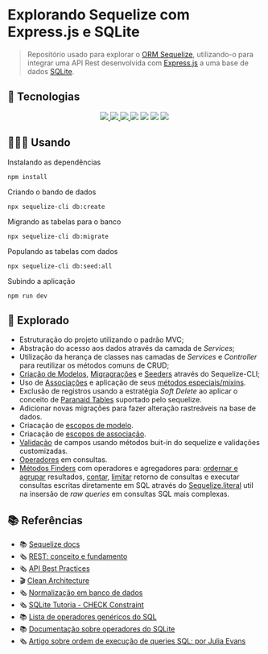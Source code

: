 # Explorando Sequelize com Express.js e SQLite

> Repositório usado para explorar o [ORM Sequelize](https://sequelize.org/), utilizando-o para integrar uma API Rest desenvolvida com [Express.js](https://expressjs.com/) a uma base de dados [SQLite](https://www.sqlite.org/).


## 🤖 Tecnologias

<div align="center">
  <a href='https://nodejs.org/' target='_blank'><img src="https://img.shields.io/badge/Node.js-white?style=for-the-badge&logo=node.js&logoColor=green">
  <img src="https://img.shields.io/badge/JavaScript-F7DF1E?style=for-the-badge&logo=javascript&logoColor=black">
  <a href='https://expressjs.com/en/starter/installing.html target='_blank'><img src="https://img.shields.io/badge/Express-1572B6?style=for-the-badge&logo=express&logoColor=white">
  <a href='https://www.alura.com.br/artigos/sqlite-da-instalacao-ate-primeira-tabela' target='_blank'><img src="https://img.shields.io/badge/SQLite-F6F5F2?style=for-the-badge&logo=sqlite&logoColor=blue"/></a>
  <a href='https://sequelize.org/docs/v6/getting-started/' target='_blank'><img src="https://img.shields.io/badge/Sequelize-52B0E7?style=for-the-badge&logo=sequelize&logoColor=white"/></a>
  <a href='https://nodemon.io/' target='_blank'><img src="https://img.shields.io/badge/Nodemon-76D04B?style=for-the-badge&logo=nodemon&logoColor=white"/></a>
  <a href='https://eslint.org/' target='_blank'><img src="https://img.shields.io/badge/Code Style-eslint-ff69b4.svg?style=for-the-badge&logo=eslint"></a>
</div>


## 🧑🏽‍💻 Usando

Instalando as dependências
```shell
npm install
```

Criando o bando de dados
```shell
npx sequelize-cli db:create
```

Migrando as tabelas para o banco
```shell
npx sequelize-cli db:migrate
```

Populando as tabelas com dados
```shell
npx sequelize-cli db:seed:all
```

Subindo a aplicação
```shell
npm run dev
```


## 🔎 Explorado 

- Estruturação do projeto utilizando o padrão MVC;
- Abstração do acesso aos dados através da camada de _Services_;
- Utilização da herança de classes nas camadas de _Services_ e _Controller_ para reutilizar os métodos comuns de CRUD;
- [Criação de Modelos](https://sequelize.org/docs/v6/other-topics/migrations/#creating-the-first-model-and-migration), [Migragrações](https://sequelize.org/docs/v6/other-topics/migrations/) e [Seeders](https://sequelize.org/docs/v6/other-topics/migrations/#creating-the-first-seed) através do Sequelize-CLI;
- Uso de [Associações](https://sequelize.org/docs/v6/core-concepts/assocs/) e aplicação de seus [métodos especiais/mixins](https://sequelize.org/docs/v6/core-concepts/assocs/#special-methodsmixins-added-to-instances).
- Exclusão de registros usando a estratégia *Soft Delete* ao aplicar o conceito de [Paranaid Tables](https://sequelize.org/docs/v6/core-concepts/paranoid) suportado pelo sequelize.
- Adicionar novas migrações para fazer alteração rastreáveis na base de dados.
- Criacação de [escopos de modelo](https://sequelize.org/docs/v6/other-topics/scopes/).
- Criacação de [escopos de associação](https://sequelize.org/docs/v6/advanced-association-concepts/association-scopes/).
- [Validação](https://sequelize.org/docs/v6/core-concepts/validations-and-constraints/) de campos usando métodos buit-in do sequelize e validações customizadas.
- [Operadores](https://sequelize.org/docs/v6/core-concepts/model-querying-basics/#operators) em consultas.
- [Métodos Finders](https://sequelize.org/docs/v6/core-concepts/model-querying-finders/) com operadores e agregadores para:
  [ordernar e agrupar](https://sequelize.org/docs/v6/core-concepts/model-querying-basics/#ordering-and-grouping) resultados, [contar](https://sequelize.org/docs/v6/core-concepts/model-querying-basics/#count), [limitar](https://sequelize.org/docs/v6/core-concepts/model-querying-basics/#limits-and-pagination) retorno de consultas e executar consultas escritas diretamente em SQL através do [Sequelize.literal](https://sequelize.org/docs/v6/other-topics/sub-queries/#using-sub-queries-for-complex-ordering) util na insersão de _raw queries_ em consultas SQL mais complexas.


## 📚 Referências
- 📚 [Sequelize docs](https://sequelize.org/docs/v6/)
- 🗞️ [REST: conceito e fundamento](https://www.alura.com.br/artigos/rest-conceito-e-fundamentos?_gl=1*1afry39*_ga*NzQ2MzgwODAwLjE3MTEyMjQ1NDA.*_ga_1EPWSW3PCS*MTcxNDc2OTY5NC45OS4xLjE3MTQ3NzAyMDguMC4wLjA.*_fplc*WERlTTljV0tqQ3FBVFRMeTQ5OEVGckxMY3FTSHZGaFhJbTcycEFrOTluYSUyRjhDaURvcEclMkZSbWlOZW80R2hocXNQQW50OEFlJTJCSyUyRmZCSUVpd3cxTlZRRTlRMEVCYmRyZkFGYVRlJTJGOG5DQjNQMiUyRjhsOTNkMjNvenRodjV1R2tRJTNEJTNE)
- 🗞️ [API Best Practices](https://www.sitepoint.com/build-restful-apis-best-practices/)
- 🎬 [Clean Architecture](https://cursos.alura.com.br/extra/alura-mais/clean-architecture-arquitetura-limpa-o-que-e--c204)
- 🗞️ [Normalização em banco de dados](https://www.alura.com.br/artigos/normalizacao-banco-de-dados-estrutura?_gl=1*wcsgsi*_ga*NzQ2MzgwODAwLjE3MTEyMjQ1NDA.*_ga_1EPWSW3PCS*MTcxNDc0ODgyMC45Ny4xLjE3MTQ3NDkzNzEuMC4wLjA.*_fplc*eVFSQUhObnJMY2YxYTIlMkZrNTRoS2R5MnFoOUpKdUI1ZTVCR1glMkJ4V3AxbFNqMjBhODdBN1NkaDlWNmpWaEV5QzNiTkFaZFh4OHRjUGhvWmNWYUVFRDJVeTVLdGNzck9sNyUyRko2M29NV2N6UlI1Wk9UczlES3c4U3U0VlZxQ1JRJTNEJTNE)
- 🗞️ [SQLite Tutoria - CHECK Constraint](https://www.sqlitetutorial.net/sqlite-check-constraint/)
- 📚 [Lista de operadores genéricos do SQL](https://www.w3schools.com/sql/sql_operators.asp)
- 📚 [Documentação sobre operadores do SQLite](https://www.sqlite.org/lang_expr.html)
- 🗞️ [Artigo sobre ordem de execução de queries SQL: por Julia Evans](https://jvns.ca/blog/2019/10/03/sql-queries-don-t-start-with-select/)

